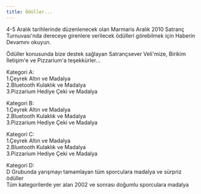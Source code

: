 ```yaml
---
title: Ödüller...
---
```


4-5 Aralık tarihlerinde düzenlenecek olan Marmaris Aralık 2010 Satranç Turnuvası'nda dereceye girenlere verilecek ödülleri görebilmek için Haberin Devamını okuyun.

Ödüller konusunda bize destek sağlayan Satrançsever Veli'mize, Birikim İletişim'e ve Pizzarium'a teşekkürler...  

Kategori A:  
1.Çeyrek Altın ve Madalya  
2.Bluetooth Kulaklık ve Madalya  
3.Pizzarium Hediye Çeki ve Madalya  

Kategori B:  
1.Çeyrek Altın ve Madalya  
2.Bluetooth Kulaklık ve Madalya  
3.Pizzarium Hediye Çeki ve Madalya  

Kategori C:  
1.Çeyrek Altın ve Madalya  
2.Bluetooth Kulaklık ve Madalya  
3.Pizzarium Hediye Çeki ve Madalya  

Kategori D:  
D Grubunda yarışmayı tamamlayan tüm sporculara madalya ve sürpriz ödüller  
Tüm kategorilerde yer alan 2002 ve sonrası doğumlu sporculara madalya  
